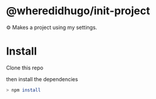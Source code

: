 # @wheredidhugo/init-project
⚙️ Makes a project using my settings.

# Install

Clone this repo

then install the dependencies

```bash
> npm install
```
